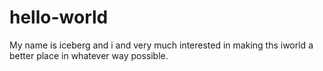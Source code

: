 # hello-world
My name is iceberg and i and very much interested in making ths iworld a better place in whatever way possible.
